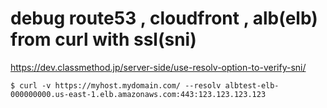 # debug route53 , cloudfront , alb(elb) from curl with ssl(sni) 

https://dev.classmethod.jp/server-side/use-resolv-option-to-verify-sni/

```console
$ curl -v https://myhost.mydomain.com/ --resolv albtest-elb-000000000.us-east-1.elb.amazonaws.com:443:123.123.123.123
```
